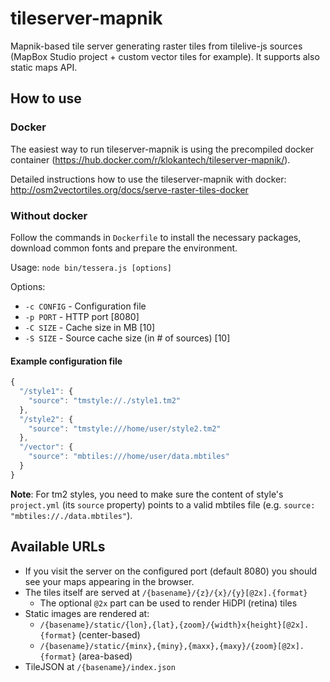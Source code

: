 # tileserver-mapnik

Mapnik-based tile server generating raster tiles from tilelive-js sources (MapBox Studio project + custom vector tiles for example).
It supports also static maps API.

## How to use

### Docker

The easiest way to run tileserver-mapnik is using the precompiled docker container (https://hub.docker.com/r/klokantech/tileserver-mapnik/).

Detailed instructions how to use the tileserver-mapnik with docker: http://osm2vectortiles.org/docs/serve-raster-tiles-docker

### Without docker

Follow the commands in `Dockerfile` to install the necessary packages, download common fonts and prepare the environment.

Usage: `node bin/tessera.js [options]`

Options:
 - `-c CONFIG` - Configuration file
 - `-p PORT` - HTTP port [8080]
 - `-C SIZE` - Cache size in MB [10]
 - `-S SIZE` - Source cache size (in # of sources)  [10]

#### Example configuration file

```javascript
{
  "/style1": {
    "source": "tmstyle://./style1.tm2"
  },
  "/style2": {
    "source": "tmstyle:///home/user/style2.tm2"
  },
  "/vector": {
    "source": "mbtiles:///home/user/data.mbtiles"
  }
}
```

**Note**: For tm2 styles, you need to make sure the content of style's `project.yml` (its `source` property) points to a valid mbtiles file (e.g. `source: "mbtiles://./data.mbtiles"`).

## Available URLs

- If you visit the server on the configured port (default 8080) you should see your maps appearing in the browser.
- The tiles itself are served at `/{basename}/{z}/{x}/{y}[@2x].{format}`
  - The optional `@2x` part can be used to render HiDPI (retina) tiles
- Static images are rendered at:
  - `/{basename}/static/{lon},{lat},{zoom}/{width}x{height}[@2x].{format}` (center-based)
  - `/{basename}/static/{minx},{miny},{maxx},{maxy}/{zoom}[@2x].{format}` (area-based)
- TileJSON at `/{basename}/index.json`

